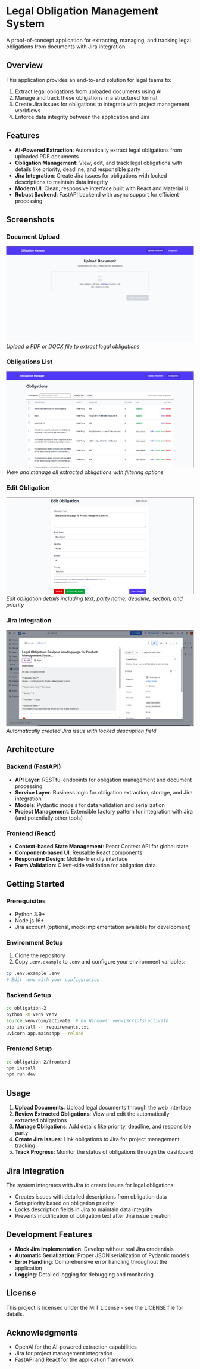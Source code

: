 # Legal Obligation Management System

A proof-of-concept application for extracting, managing, and tracking legal obligations from documents with Jira integration.

## Overview

This application provides an end-to-end solution for legal teams to:

1. Extract legal obligations from uploaded documents using AI
2. Manage and track these obligations in a structured format
3. Create Jira issues for obligations to integrate with project management workflows
4. Enforce data integrity between the application and Jira

## Features

- **AI-Powered Extraction**: Automatically extract legal obligations from uploaded PDF documents
- **Obligation Management**: View, edit, and track legal obligations with details like priority, deadline, and responsible party
- **Jira Integration**: Create Jira issues for obligations with locked descriptions to maintain data integrity
- **Modern UI**: Clean, responsive interface built with React and Material UI
- **Robust Backend**: FastAPI backend with async support for efficient processing

## Screenshots

### Document Upload
![Document Upload Screen](/screenshots/upload_document.png)
*Upload a PDF or DOCX file to extract legal obligations*

### Obligations List
![Obligations List](/screenshots/obligations_list.png)
*View and manage all extracted obligations with filtering options*

### Edit Obligation
![Edit Obligation](/screenshots/edit_obligation.png)
*Edit obligation details including text, party name, deadline, section, and priority*

### Jira Integration
![Jira Issue](/screenshots/jira_issue.png)
*Automatically created Jira issue with locked description field*

## Architecture

### Backend (FastAPI)

- **API Layer**: RESTful endpoints for obligation management and document processing
- **Service Layer**: Business logic for obligation extraction, storage, and Jira integration
- **Models**: Pydantic models for data validation and serialization
- **Project Management**: Extensible factory pattern for integration with Jira (and potentially other tools)

### Frontend (React)

- **Context-based State Management**: React Context API for global state
- **Component-based UI**: Reusable React components
- **Responsive Design**: Mobile-friendly interface
- **Form Validation**: Client-side validation for obligation data

## Getting Started

### Prerequisites

- Python 3.9+
- Node.js 16+
- Jira account (optional, mock implementation available for development)

### Environment Setup

1. Clone the repository
2. Copy `.env.example` to `.env` and configure your environment variables:

```bash
cp .env.example .env
# Edit .env with your configuration
```

### Backend Setup

```bash
cd obligation-2
python -m venv venv
source venv/bin/activate  # On Windows: venv\Scripts\activate
pip install -r requirements.txt
uvicorn app.main:app --reload
```

### Frontend Setup

```bash
cd obligation-2/frontend
npm install
npm run dev
```

## Usage

1. **Upload Documents**: Upload legal documents through the web interface
2. **Review Extracted Obligations**: View and edit the automatically extracted obligations
3. **Manage Obligations**: Add details like priority, deadline, and responsible party
4. **Create Jira Issues**: Link obligations to Jira for project management tracking
5. **Track Progress**: Monitor the status of obligations through the dashboard

## Jira Integration

The system integrates with Jira to create issues for legal obligations:

- Creates issues with detailed descriptions from obligation data
- Sets priority based on obligation priority
- Locks description fields in Jira to maintain data integrity
- Prevents modification of obligation text after Jira issue creation

## Development Features

- **Mock Jira Implementation**: Develop without real Jira credentials
- **Automatic Serialization**: Proper JSON serialization of Pydantic models
- **Error Handling**: Comprehensive error handling throughout the application
- **Logging**: Detailed logging for debugging and monitoring

## License

This project is licensed under the MIT License - see the LICENSE file for details.

## Acknowledgments

- OpenAI for the AI-powered extraction capabilities
- Jira for project management integration
- FastAPI and React for the application framework
